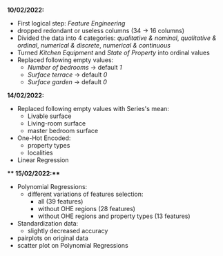 __**10/02/2022:**__

- First logical step: *Feature Engineering* 
- dropped redondant or useless columns (34 -> 16 columns)
- Divided the data into 4 categories: *qualitative & nominal*, *qualitative & ordinal*, 
*numerical & discrete*, *numerical & continuous*
- Turned *Kitchen Equipment* and *State of Property* into ordinal values
- Replaced following empty values: 
	- *Number of bedrooms* -> default *1*
	- *Surface terrace* -> default *0*
	- *Surface garden* -> default *0*


__**14/02/2022:**__

- Replaced following empty values with Series's mean:
	- Livable surface
	- Living-room surface
	- master bedroom surface
- One-Hot Encoded:
	- property types
	- localities
- Linear Regression


__** 15/02/2022:**__

- Polynomial Regressions:
	- different variations of features selection:
		- all (39 features)
		- without OHE regions (28 features)
		- without OHE regions and property types (13 features)
- Standardization data:
	- slightly decreased accuracy
- pairplots on original data
- scatter plot on Polynomial Regressions

